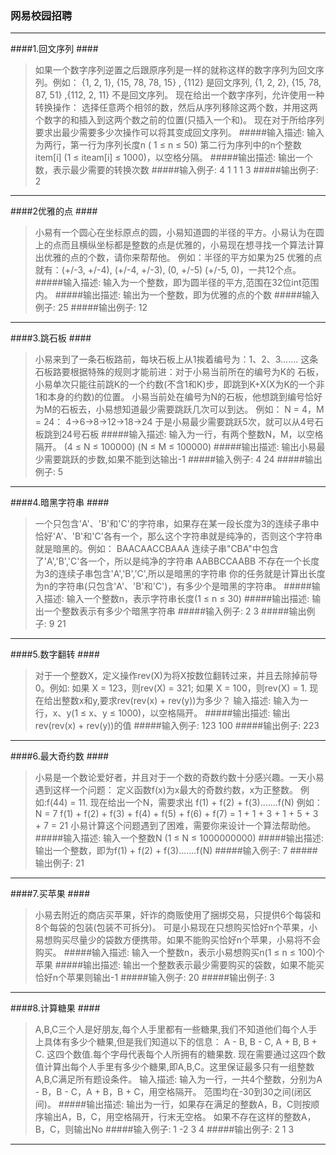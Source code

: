 ### 网易校园招聘 ###
----
####1.回文序列 ####
>如果一个数字序列逆置之后跟原序列是一样的就称这样的数字序列为回文序列。例如：
{1, 2, 1}, {15, 78, 78, 15} , {112} 是回文序列, 
{1, 2, 2}, {15, 78, 87, 51} ,{112, 2, 11} 不是回文序列。
现在给出一个数字序列，允许使用一种转换操作：
选择任意两个相邻的数，然后从序列移除这两个数，并用这两个数字的和插入到这两个数之前的位置(只插入一个和)。
现在对于所给序列要求出最少需要多少次操作可以将其变成回文序列。
>#####输入描述:
输入为两行，第一行为序列长度n ( 1 ≤ n ≤ 50)
第二行为序列中的n个整数item[i]  (1 ≤ iteam[i] ≤ 1000)，以空格分隔。
>#####输出描述:
输出一个数，表示最少需要的转换次数
>#####输入例子:
4
1 1 1 3
>#####输出例子:
2

---
####2优雅的点 ####
>小易有一个圆心在坐标原点的圆，小易知道圆的半径的平方。小易认为在圆上的点而且横纵坐标都是整数的点是优雅的，小易现在想寻找一个算法计算出优雅的点的个数，请你来帮帮他。
例如：半径的平方如果为25
优雅的点就有：(+/-3, +/-4), (+/-4, +/-3), (0, +/-5) (+/-5, 0)，一共12个点。 
>#####输入描述:
输入为一个整数，即为圆半径的平方,范围在32位int范围内。
>#####输出描述:
输出为一个整数，即为优雅的点的个数
>#####输入例子:
25
>#####输出例子:
12

---
####3.跳石板 ####
>小易来到了一条石板路前，每块石板上从1挨着编号为：1、2、3.......
这条石板路要根据特殊的规则才能前进：对于小易当前所在的编号为K的 石板，小易单次只能往前跳K的一个约数(不含1和K)步，即跳到K+X(X为K的一个非1和本身的约数)的位置。 小易当前处在编号为N的石板，他想跳到编号恰好为M的石板去，小易想知道最少需要跳跃几次可以到达。
例如：
N = 4，M = 24：
4->6->8->12->18->24
于是小易最少需要跳跃5次，就可以从4号石板跳到24号石板 
>#####输入描述:
输入为一行，有两个整数N，M，以空格隔开。
(4 ≤ N ≤ 100000)
(N ≤ M ≤ 100000)
>#####输出描述:
输出小易最少需要跳跃的步数,如果不能到达输出-1
>#####输入例子:
4 24
>#####输出例子:
5

---
####4.暗黑字符串 ####
>一个只包含'A'、'B'和'C'的字符串，如果存在某一段长度为3的连续子串中恰好'A'、'B'和'C'各有一个，那么这个字符串就是纯净的，否则这个字符串就是暗黑的。例如：
BAACAACCBAAA 连续子串"CBA"中包含了'A','B','C'各一个，所以是纯净的字符串
AABBCCAABB 不存在一个长度为3的连续子串包含'A','B','C',所以是暗黑的字符串
你的任务就是计算出长度为n的字符串(只包含'A'、'B'和'C')，有多少个是暗黑的字符串。 
>#####输入描述:
输入一个整数n，表示字符串长度(1 ≤ n ≤ 30)
>#####输出描述:
输出一个整数表示有多少个暗黑字符串
>#####输入例子:
2
3
>#####输出例子:
9
21

---
####5.数字翻转 ####
>对于一个整数X，定义操作rev(X)为将X按数位翻转过来，并且去除掉前导0。例如:
如果 X = 123，则rev(X) = 321;
如果 X = 100，则rev(X) = 1.
现在给出整数x和y,要求rev(rev(x) + rev(y))为多少？ 
输入描述:
输入为一行，x、y(1 ≤ x、y ≤ 1000)，以空格隔开。
>#####输出描述:
输出rev(rev(x) + rev(y))的值
>#####输入例子:
123 100
>#####输出例子:
223

---
####6.最大奇约数 ####
>小易是一个数论爱好者，并且对于一个数的奇数约数十分感兴趣。一天小易遇到这样一个问题： 定义函数f(x)为x最大的奇数约数，x为正整数。 例如:f(44) = 11.
现在给出一个N，需要求出 f(1) + f(2) + f(3).......f(N)
例如： N = 7 
f(1) + f(2) + f(3) + f(4) + f(5) + f(6) + f(7) = 1 + 1 + 3 + 1 + 5 + 3 + 7 = 21
小易计算这个问题遇到了困难，需要你来设计一个算法帮助他。 
>#####输入描述:
输入一个整数N (1 ≤ N ≤ 1000000000)
>#####输出描述:
输出一个整数，即为f(1) + f(2) + f(3).......f(N)
>#####输入例子:
7
>#####输出例子:
21

---
####7.买苹果 ####
>小易去附近的商店买苹果，奸诈的商贩使用了捆绑交易，只提供6个每袋和8个每袋的包装(包装不可拆分)。 可是小易现在只想购买恰好n个苹果，小易想购买尽量少的袋数方便携带。如果不能购买恰好n个苹果，小易将不会购买。 
>#####输入描述:
输入一个整数n，表示小易想购买n(1 ≤ n ≤ 100)个苹果
>#####输出描述:
输出一个整数表示最少需要购买的袋数，如果不能买恰好n个苹果则输出-1
>#####输入例子:
20
>#####输出例子:
3

---
####8.计算糖果 ####
>A,B,C三个人是好朋友,每个人手里都有一些糖果,我们不知道他们每个人手上具体有多少个糖果,但是我们知道以下的信息：
A - B, B - C, A + B, B + C. 这四个数值.每个字母代表每个人所拥有的糖果数.
现在需要通过这四个数值计算出每个人手里有多少个糖果,即A,B,C。这里保证最多只有一组整数A,B,C满足所有题设条件。 
输入描述:
输入为一行，一共4个整数，分别为A - B，B - C，A + B，B + C，用空格隔开。
范围均在-30到30之间(闭区间)。
>#####输出描述:
输出为一行，如果存在满足的整数A，B，C则按顺序输出A，B，C，用空格隔开，行末无空格。
如果不存在这样的整数A，B，C，则输出No
>#####输入例子:
1 -2 3 4
>#####输出例子:
2 1 3

---
